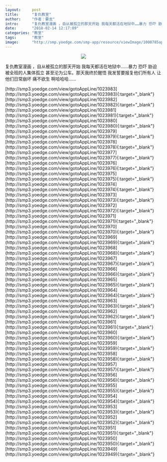 ```yaml
---
layout:     post
title:      "复仇教室"
author:     "作者：要龙"
intro:      "复仇教室漫画 ，自从被孤立的那天开始 我每天都活在地狱中……暴力 恐吓 胁迫 被全班的人集体孤立 甚至沦为公车。那天我终於醒悟 我发誓要报复他们所有人 让他们日常崩坏 痛不欲生 啊哈哈哈……"
date:       "2018-02-14 12:17:09"
categories: "教室"
tags:       "教室"
image:      "http://smp.yoedge.com/smp-app/resource/viewImage/1000785appline.png"
---
```

<div style="text-align: center">
<p><img src="http://smp.yoedge.com/smp-app/resource/viewImage/1000785appline.png"/></p>
</div>
<p class="post-meta">
<span>复仇教室漫画 ，自从被孤立的那天开始 我每天都活在地狱中……暴力 恐吓 胁迫 被全班的人集体孤立 甚至沦为公车。那天我终於醒悟 我发誓要报复他们所有人 让他们日常崩坏 痛不欲生 啊哈哈哈……</span>
</p>
[http://smp3.yoedge.com/view/gotoAppLine/1023983](http://smp3.yoedge.com/view/gotoAppLine/1023983){:target="_blank"}
[http://smp3.yoedge.com/view/gotoAppLine/1023982](http://smp3.yoedge.com/view/gotoAppLine/1023982){:target="_blank"}
[http://smp3.yoedge.com/view/gotoAppLine/1023981](http://smp3.yoedge.com/view/gotoAppLine/1023981){:target="_blank"}
[http://smp3.yoedge.com/view/gotoAppLine/1023980](http://smp3.yoedge.com/view/gotoAppLine/1023980){:target="_blank"}
[http://smp3.yoedge.com/view/gotoAppLine/1023979](http://smp3.yoedge.com/view/gotoAppLine/1023979){:target="_blank"}
[http://smp3.yoedge.com/view/gotoAppLine/1023978](http://smp3.yoedge.com/view/gotoAppLine/1023978){:target="_blank"}
[http://smp3.yoedge.com/view/gotoAppLine/1023977](http://smp3.yoedge.com/view/gotoAppLine/1023977){:target="_blank"}
[http://smp3.yoedge.com/view/gotoAppLine/1023976](http://smp3.yoedge.com/view/gotoAppLine/1023976){:target="_blank"}
[http://smp3.yoedge.com/view/gotoAppLine/1023975](http://smp3.yoedge.com/view/gotoAppLine/1023975){:target="_blank"}
[http://smp3.yoedge.com/view/gotoAppLine/1023974](http://smp3.yoedge.com/view/gotoAppLine/1023974){:target="_blank"}
[http://smp3.yoedge.com/view/gotoAppLine/1023973](http://smp3.yoedge.com/view/gotoAppLine/1023973){:target="_blank"}
[http://smp3.yoedge.com/view/gotoAppLine/1023972](http://smp3.yoedge.com/view/gotoAppLine/1023972){:target="_blank"}
[http://smp3.yoedge.com/view/gotoAppLine/1023971](http://smp3.yoedge.com/view/gotoAppLine/1023971){:target="_blank"}
[http://smp3.yoedge.com/view/gotoAppLine/1023970](http://smp3.yoedge.com/view/gotoAppLine/1023970){:target="_blank"}
[http://smp3.yoedge.com/view/gotoAppLine/1023969](http://smp3.yoedge.com/view/gotoAppLine/1023969){:target="_blank"}
[http://smp3.yoedge.com/view/gotoAppLine/1023968](http://smp3.yoedge.com/view/gotoAppLine/1023968){:target="_blank"}
[http://smp3.yoedge.com/view/gotoAppLine/1023967](http://smp3.yoedge.com/view/gotoAppLine/1023967){:target="_blank"}
[http://smp3.yoedge.com/view/gotoAppLine/1023966](http://smp3.yoedge.com/view/gotoAppLine/1023966){:target="_blank"}
[http://smp3.yoedge.com/view/gotoAppLine/1023965](http://smp3.yoedge.com/view/gotoAppLine/1023965){:target="_blank"}
[http://smp3.yoedge.com/view/gotoAppLine/1023964](http://smp3.yoedge.com/view/gotoAppLine/1023964){:target="_blank"}
[http://smp3.yoedge.com/view/gotoAppLine/1023963](http://smp3.yoedge.com/view/gotoAppLine/1023963){:target="_blank"}
[http://smp3.yoedge.com/view/gotoAppLine/1023962](http://smp3.yoedge.com/view/gotoAppLine/1023962){:target="_blank"}
[http://smp3.yoedge.com/view/gotoAppLine/1023961](http://smp3.yoedge.com/view/gotoAppLine/1023961){:target="_blank"}
[http://smp3.yoedge.com/view/gotoAppLine/1023960](http://smp3.yoedge.com/view/gotoAppLine/1023960){:target="_blank"}
[http://smp3.yoedge.com/view/gotoAppLine/1023959](http://smp3.yoedge.com/view/gotoAppLine/1023959){:target="_blank"}
[http://smp3.yoedge.com/view/gotoAppLine/1023958](http://smp3.yoedge.com/view/gotoAppLine/1023958){:target="_blank"}
[http://smp3.yoedge.com/view/gotoAppLine/1023957](http://smp3.yoedge.com/view/gotoAppLine/1023957){:target="_blank"}
[http://smp3.yoedge.com/view/gotoAppLine/1023956](http://smp3.yoedge.com/view/gotoAppLine/1023956){:target="_blank"}
[http://smp3.yoedge.com/view/gotoAppLine/1023955](http://smp3.yoedge.com/view/gotoAppLine/1023955){:target="_blank"}
[http://smp3.yoedge.com/view/gotoAppLine/1023954](http://smp3.yoedge.com/view/gotoAppLine/1023954){:target="_blank"}
[http://smp3.yoedge.com/view/gotoAppLine/1023953](http://smp3.yoedge.com/view/gotoAppLine/1023953){:target="_blank"}
[http://smp3.yoedge.com/view/gotoAppLine/1023952](http://smp3.yoedge.com/view/gotoAppLine/1023952){:target="_blank"}
[http://smp3.yoedge.com/view/gotoAppLine/1023951](http://smp3.yoedge.com/view/gotoAppLine/1023951){:target="_blank"}
[http://smp3.yoedge.com/view/gotoAppLine/1023950](http://smp3.yoedge.com/view/gotoAppLine/1023950){:target="_blank"}
[http://smp3.yoedge.com/view/gotoAppLine/1023949](http://smp3.yoedge.com/view/gotoAppLine/1023949){:target="_blank"}


